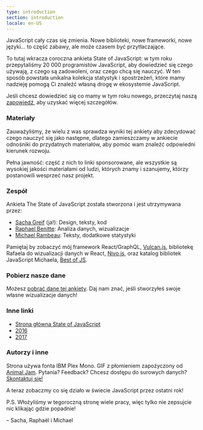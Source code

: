 ```yaml
---
type: introduction
section: introduction
locale: en-US
---
```


<span class="first-line"><span class="first-letter">JavaScript</span> cały czas się zmienia.</span> Nowe biblioteki, nowe frameworki, nowe języki… to część zabawy, ale może czasem być przytłaczające.

To tutaj wkracza coroczna ankieta State of JavaScript: w tym roku przepytaliśmy 20 000 programistów JavaScript, aby dowiedzieć się czego używają, z czego są zadowoleni, oraz czego chcą się nauczyć. W ten sposób powstała unikalna kolekcja statystyk i spostrzeżeń, które mamy nadzieję pomogą Ci znaleźć własną drogę w ekosystemie JavaScript.

Jeśli chcesz dowiedzieć się co mamy w tym roku nowego, przeczytaj naszą [zapowiedź](https://medium.freecodecamp.org/the-state-of-javascript-2018-8322bcc51bd8), aby uzyskać więcej szczegółów.

### Materiały

Zauważyliśmy, że wielu z was sprawdza wyniki tej ankiety aby zdecydować czego nauczyć się jako następne, dlatego zamieszczamy w ankiecie odnośniki do przydatnych materiałów, aby pomóc wam znaleźć odpowiedni kierunek rozwoju.

Pełna jawność: część z nich to linki sponsorowane, ale wszystkie są wysokiej jakości materiałami od ludzi, których znamy i szanujemy, którzy postanowili wesprzeć nasz projekt.

### Zespół

Ankieta The State of JavaScript została stworzona i jest utrzymywana przez:

-   [Sacha Greif](https://twitter.com/sachagreif) (ja!): Design, teksty, kod
-   [Raphael Benitte](https://twitter.com/benitteraphael): Analiza danych, wizualizacje
-   [Michael Rambeau](https://twitter.com/michaelrambeau): Teksty, dodatkowe statystyki

Pamiętaj by zobaczyć mój framework React/GraphQL, [Vulcan.js](http://vulcanjs.org), bibliotekę Rafaela do wizualizacji danych w React, [Nivo.js](https://nivo.rocks), oraz katalog bibliotek JavaScript Michaela, [Best of JS](https://bestofjs.org).

### Pobierz nasze dane

Możesz [pobrać dane tej ankiety](https://www.kaggle.com/sachag/state-of-javascript-2018). Daj nam znać, jeśli stworzyłeś swoje własne wizualizacje danych!

### Inne linki

-   [Strona główna State of JavaScript](https://stateofjs.com)
-   [2016](https://2016.stateofjs.com/)
-   [2017](https://2017.stateofjs.com/)

### Autorzy i inne

Strona używa fonta IBM Plex Mono. GIF z płomieniem zapożyczony od [Animal Jam](https://animal-jam-roleplay.wikia.com/wiki/File:Pixel-fire-gif-1.gif). Pytania? Feedback? Chcesz dostępu do surowych danych? [Skontaktuj się!](mailto:hello@stateofjs.com)

A teraz zobaczmy co się działo w świecie JavaScript przez ostatni rok!

P.S. Włożyliśmy w tegoroczną stronę wiele pracy, więc tylko nie zepsujcie nic klikając gdzie popadnie!

<span class="conclusion__byline">– Sacha, Raphaël i Michael</span>
